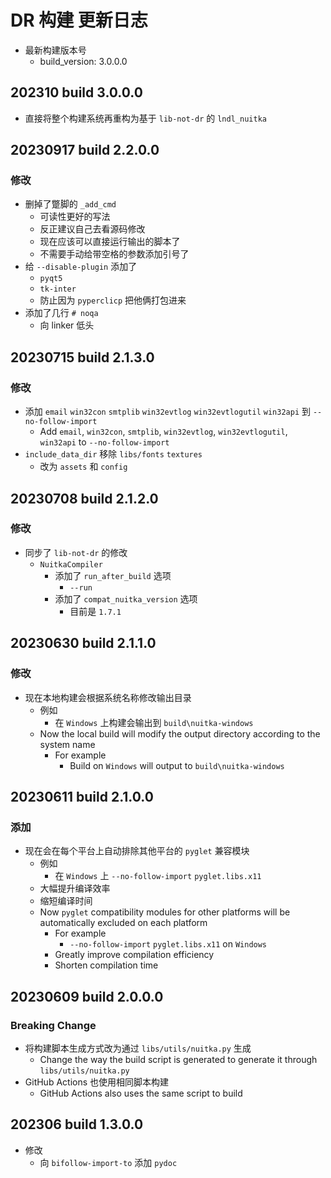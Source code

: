 
# DR 构建 更新日志

- 最新构建版本号
  - build_version: 3.0.0.0

## 202310 build 3.0.0.0

- 直接将整个构建系统再重构为基于 `lib-not-dr` 的 `lndl_nuitka`

## 20230917 build 2.2.0.0

### 修改

- 删掉了蹩脚的 `_add_cmd`
  - 可读性更好的写法
  - 反正建议自己去看源码修改
  - 现在应该可以直接运行输出的脚本了
  - 不需要手动给带空格的参数添加引号了
- 给 `--disable-plugin` 添加了
  - `pyqt5`
  - `tk-inter`
  - 防止因为 `pyperclicp` 把他俩打包进来
- 添加了几行 `# noqa`
  - 向 linker 低头

## 20230715 build 2.1.3.0

### 修改

- 添加 `email` `win32con` `smtplib` `win32evtlog` `win32evtlogutil` `win32api` 到 `--no-follow-import`
  - Add `email`, `win32con`, `smtplib`, `win32evtlog`, `win32evtlogutil`, `win32api` to `--no-follow-import`
- `include_data_dir` 移除 `libs/fonts` `textures`
  - 改为 `assets` 和 `config`

## 20230708 build 2.1.2.0

### 修改

- 同步了 `lib-not-dr` 的修改
  - `NuitkaCompiler`
    - 添加了 `run_after_build` 选项
      - `--run`
    - 添加了 `compat_nuitka_version` 选项
      - 目前是 `1.7.1`

## 20230630 build 2.1.1.0

### 修改

- 现在本地构建会根据系统名称修改输出目录
  - 例如
    - 在 `Windows` 上构建会输出到 `build\nuitka-windows`
  - Now the local build will modify the output directory according to the system name
    - For example
      - Build on `Windows` will output to `build\nuitka-windows`

## 20230611 build 2.1.0.0

### 添加

- 现在会在每个平台上自动排除其他平台的 `pyglet` 兼容模块
  - 例如
    - 在 `Windows` 上 `--no-follow-import` `pyglet.libs.x11`
  - 大幅提升编译效率
  - 缩短编译时间
  - Now `pyglet` compatibility modules for other platforms will be automatically excluded on each platform
    - For example
      - `--no-follow-import` `pyglet.libs.x11` on `Windows`
    - Greatly improve compilation efficiency
    - Shorten compilation time

## 20230609 build 2.0.0.0

### Breaking Change

- 将构建脚本生成方式改为通过 `libs/utils/nuitka.py` 生成
  - Change the way the build script is generated to generate it through `libs/utils/nuitka.py`
- GitHub Actions 也使用相同脚本构建
  - GitHub Actions also uses the same script to build

## 202306 build 1.3.0.0

- 修改
  - 向 `bifollow-import-to` 添加 `pydoc`
